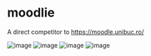 # moodlie
 
A direct competitor to https://moodle.unibuc.ro/

![image](https://user-images.githubusercontent.com/34008360/118957632-5abd6b80-b969-11eb-93f1-00c6e6e6aedb.png)
![image](https://user-images.githubusercontent.com/34008360/118957682-63ae3d00-b969-11eb-8f06-da3e40672a06.png)
![image](https://user-images.githubusercontent.com/34008360/118957766-76c10d00-b969-11eb-9385-c45d8224d86e.png)
![image](https://user-images.githubusercontent.com/34008360/118957816-82accf00-b969-11eb-956b-157514810fd6.png)


